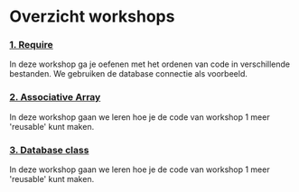 # Overzicht workshops

### [1. Require](./01%20Require/workshop.md)
In deze workshop ga je oefenen met het ordenen van code in verschillende bestanden. We gebruiken de database connectie als voorbeeld.

### [2. Associative Array](./02%20Associative%20Arrays/workshop.md)
In deze workshop gaan we leren hoe je de code van workshop 1 meer 'reusable' kunt maken.

### [3. Database class](./03%20Database%20class/workshop.md)
In deze workshop gaan we leren hoe je de code van workshop 1 meer 'reusable' kunt maken.